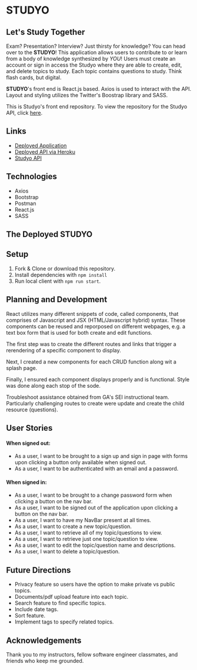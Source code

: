 # STUDYO

## Let's Study Together

Exam? Presentation? Interview? Just thirsty for knowledge? You can head over to the **STUDYO**! This application allows users to contribute to or learn from a body of knowledge synthesized by _YOU_! Users must create an account or sign in access the Studyo where they are able to create, edit, and delete topics to study. Each topic contains questions to study. Think flash cards, but digital.

**STUDYO**'s front end is React.js based. Axios is used to interact with the API. Layout and styling utilizes the Twitter's Boostrap library and SASS.

This is Studyo's front end repository. To view the repository for the Studyo API, click [here](https://github.com/stanjng/studyo-backend).

## Links
- [Deployed Application](https://stanjng.github.io/studyo-frontend/)
- [Deployed API via Heroku](https://aqueous-crag-04598.herokuapp.com/)
- [Studyo API](https://stanjng.github.io/studyo-backend/)

## Technologies
- Axios
- Bootstrap
- Postman
- React.js
- SASS

## The Deployed **STUDYO**

## Setup
1. Fork & Clone or download this repository.
1. Install dependencies with `npm install`
1. Run local client with `npm run start`.

## Planning and Development
React utilizes many different snippets of code, called components, that comprises of Javascript and JSX (HTML/Javascript hybrid) syntax. These components can be reused and reporposed on different webpages, e.g. a text box form that is used for both create and edit functions.

The first step was to create the different routes and links that trigger a rerendering of a specific component to display.

Next, I created a new components for each CRUD function along wit a splash page.

Finally, I ensured each component displays properly and is functional. Style was done along each stop of the sode.

Troubleshoot assistance obtained from GA's SEI instructional team. Particularly challenging routes to create were update and create the child resource (questions).

## User Stories
#### When signed out:
- As a user, I want to be brought to a sign up and sign in page with forms upon clicking a button only available when signed out.
- As a user, I want to be authenticated with an email and a password.

#### When signed in:
- As a user, I want to be brought to a change password form when clicking a button on the nav bar.
- As a user, I want to be signed out of the application upon clicking a button on the nav bar.
- As a user, I want to have my NavBar present at all times.
- As a user, I want to create a new topic/question.
- As a user, I want to retrieve all of my topic/questions to view.
- As a user, I want to retrieve just one topic/question to view.
- As a user, I want to edit the topic/question name and descriptions.
- As a user, I want to delete a topic/question.

## Future Directions
- Privacy feature so users have the option to make private vs public topics.
- Documents/pdf upload feature into each topic.
- Search feature to find specific topics.
- Include date tags.
- Sort feature.
- Implement tags to specify related topics.

## Acknowledgements

Thank you to my instructors, fellow software engineer classmates, and friends who keep me grounded.
